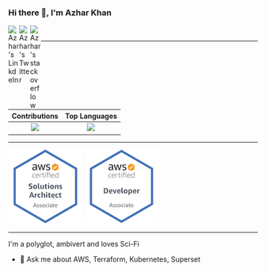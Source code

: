 ### Hi there 👋, I'm Azhar Khan

<!--
**azhar22k/azhar22k** is a ✨ _special_ ✨ repository because its `README.md` (this file) appears on your GitHub profile.

Here are some ideas to get you started:

- 🔭 I’m currently working on AWS, Terraform
- 🌱 I’m currently learning ...
- 👯 I’m looking to collaborate on ...
- 🤔 I’m looking for help with ...
- 💬 Ask me about ...
- 📫 How to reach me: ...
- 😄 Pronouns: ...
- ⚡ Fun fact: ...
-->
<a href="https://www.linkedin.com/in/azhar22k/" target="_blank">
  <img align="left" alt="Azhar's LinkdeIn" width="22px" src="https://cdn.jsdelivr.net/npm/simple-icons@v3/icons/linkedin.svg" />
</a>
<a href="https://twitter.com/azhar22k/" target="_blank">
  <img align="left" alt="Azhar's Twitter" width="22px" src="https://cdn.jsdelivr.net/npm/simple-icons@v3/icons/twitter.svg" />
</a>
<a href="https://stackoverflow.com/users/6426237/azhar22kb" target="_blank">
  <img align="left" alt="Azhar's stackoverflow" width="22px" src="https://cdn.jsdelivr.net/npm/simple-icons@v3/icons/stackoverflow.svg" />
</a>

<br>
<hr>

Contributions             |  Top Languages
:-------------------------:|:-------------------------:
![](https://github-readme-stats.vercel.app/api?username=azhar22k&show_icons=true&count_private=true&bg_color=30,e96443,904e95&title_color=fff&text_color=fff)  |  ![](https://github-readme-stats.vercel.app/api/top-langs/?username=azhar22k&layout=compact&bg_color=30,e96443,904e95&title_color=fff&text_color=fff)
<hr>

![]()
<a href="https://www.youracclaim.com/badges/35d0e149-1a64-454b-b800-ce45435dc418/public_url" target="_blank">
  <img align="left" alt="Solutions Architect Associate " src="https://github.com/azhar22k/azhar22k/blob/master/aws-certified-solutions-architect-associate.png?raw=true" />
</a>
<a href="https://www.youracclaim.com/badges/4bcbaa97-1fe9-432b-bb1f-378ff7e338a6/public_url" target="_blank">
  <img alt="Developer Associate" src="https://github.com/azhar22k/azhar22k/blob/master/aws-certified-developer-associate.png?raw=true" />
</a>

<hr>
I'm a polyglot, ambivert and loves Sci-Fi

- 💬 Ask me about AWS, Terraform, Kubernetes, Superset
